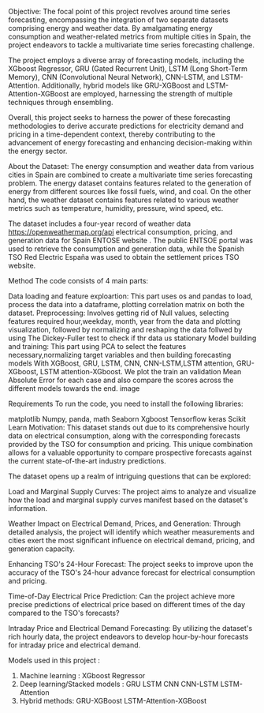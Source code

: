 Objective:
The focal point of this project revolves around time series forecasting, encompassing the integration of two separate datasets comprising energy and weather data. By amalgamating energy consumption and weather-related metrics from multiple cities in Spain, the project endeavors to tackle a multivariate time series forecasting challenge.

The project employs a diverse array of forecasting models, including the XGboost Regressor, GRU (Gated Recurrent Unit), LSTM (Long Short-Term Memory), CNN (Convolutional Neural Network), CNN-LSTM, and LSTM-Attention. Additionally, hybrid models like GRU-XGBoost and LSTM-Attention-XGBoost are employed, harnessing the strength of multiple techniques through ensembling.

Overall, this project seeks to harness the power of these forecasting methodologies to derive accurate predictions for electricity demand and pricing in a time-dependent context, thereby contributing to the advancement of energy forecasting and enhancing decision-making within the energy sector.

About the Dataset:
The energy consumption and weather data from various cities in Spain are combined to create a multivariate time series forecasting problem. The energy dataset contains features related to the generation of energy from different sources like fossil fuels, wind, and coal. On the other hand, the weather dataset contains features related to various weather metrics such as temperature, humidity, pressure, wind speed, etc.

The dataset includes a four-year record of weather data https://openweathermap.org/api electrical consumption, pricing, and generation data for Spain ENTOSE website . The public ENTSOE portal was used to retrieve the consumption and generation data, while the Spanish TSO Red Electric España was used to obtain the settlement prices TSO website.

Method
The code consists of 4 main parts:

Data loading and feature exploartion: This part uses os and pandas to load, process the data into a dataframe, plotting correlation matrix on both the dataset.
Preprocessing: Involves getting rid of Null values, selecting features required hour,weekday, month, year from the data and plotting visualization, followed by normalizing and reshaping the data follwed by using The Dickey-Fuller test to check if thr data us stationary
Model building and training: This part using PCA to select the features necessary,normalizing target variables and then building forecasting models With XGBoost, GRU, LSTM, CNN, CNN-LSTM,LSTM attention, GRU-XGboost, LSTM attention-XGboost.
We plot the train an validation Mean Absolute Error for each case and also compare the scores across the different models towards the end.
image

Requirements
To run the code, you need to install the following libraries:

matplotlib
Numpy, panda, math
Seaborn
Xgboost
Tensorflow
keras
Scikit Learn
Motivation:
This dataset stands out due to its comprehensive hourly data on electrical consumption, along with the corresponding forecasts provided by the TSO for consumption and pricing. This unique combination allows for a valuable opportunity to compare prospective forecasts against the current state-of-the-art industry predictions.

The dataset opens up a realm of intriguing questions that can be explored:

Load and Marginal Supply Curves: The project aims to analyze and visualize how the load and marginal supply curves manifest based on the dataset's information.

Weather Impact on Electrical Demand, Prices, and Generation: Through detailed analysis, the project will identify which weather measurements and cities exert the most significant influence on electrical demand, pricing, and generation capacity.

Enhancing TSO's 24-Hour Forecast: The project seeks to improve upon the accuracy of the TSO's 24-hour advance forecast for electrical consumption and pricing.

Time-of-Day Electrical Price Prediction: Can the project achieve more precise predictions of electrical price based on different times of the day compared to the TSO's forecasts?

Intraday Price and Electrical Demand Forecasting: By utilizing the dataset's rich hourly data, the project endeavors to develop hour-by-hour forecasts for intraday price and electrical demand.

Models used in this project :
1. Machine learning :
XGboost Regressor
2. Deep learning/Stacked models :
GRU
LSTM
CNN
CNN-LSTM
LSTM-Attention
3. Hybrid methods:
GRU-XGBoost
LSTM-Attention-XGBoost
